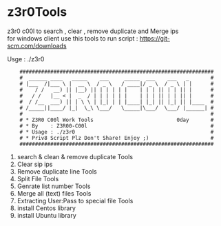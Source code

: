 # z3r0Tools
z3r0 c00l to search , clear , remove duplicate and Merge ips  
for windows client use this tools to run script : https://git-scm.com/downloads

Usge : ./z3r0

        ###############################################################
        #  ______ ____   _____    ___     _____  ___    ___   _       #
        # |___  /|___ \ |  __ \  / _ \   / ____|/ _ \  / _ \ | |      #
        #    / /   __) || |__) || | | | | |    | | | || | | || |      #
        #   / /   |__ < |  _  / | | | | | |    | | | || | | || |      #
        #  / /__  ___) || | \ \ | |_| | | |____| |_| || |_| || |____  #
        # /_____||____/ |_|  \_\ \___/   \_____|\___/  \___/ |______| #
        #                                                             #
        # * Z3R0 C00l Work Tools                           0day       #
        # * By    : Z3R00-C00l                                        #
        # * Usage : ./z3r0                                            #
        # * Priv8 Script Plz Don't Share! Enjoy ;)                    #
        ###############################################################

   1) search & clean & remove duplicate Tools
   2) Clear sip ips
   3) Remove duplicate line Tools
   4) Split File Tools
   5) Genrate list number Tools
   6) Merge all (text) files Tools
   7) Extracting User:Pass to special file Tools
   8) install Centos library
   9) install Ubuntu library
